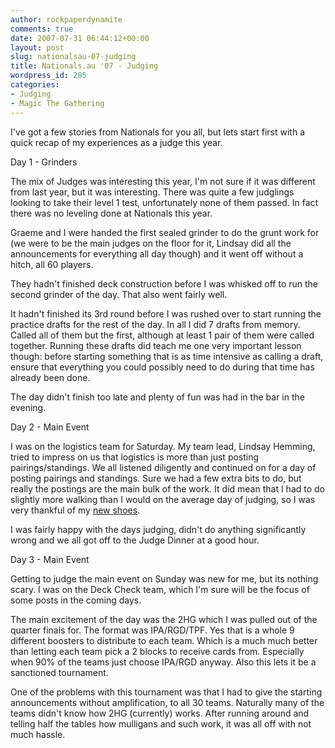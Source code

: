 ```yaml
---
author: rockpaperdynamite
comments: true
date: 2007-07-31 06:44:12+00:00
layout: post
slug: nationalsau-07-judging
title: Nationals.au '07 - Judging
wordpress_id: 285
categories:
- Judging
- Magic The Gathering
---
```


I've got a few stories from Nationals for you all, but lets start first with a quick recap of my experiences as a judge this year.

Day 1 - Grinders

The mix of Judges was interesting this year, I'm not sure if it was different from last year, but it was interesting. There was quite a few judglings looking to take their level 1 test, unfortunately none of them passed. In fact there was no leveling done at Nationals this year.<!-- more -->

Graeme and I were handed the first sealed grinder to do the grunt work for (we were to be the main judges on the floor for it, Lindsay did all the announcements for everything all day though) and it went off without a hitch, all 60 players.

They hadn't finished deck construction before I was whisked off to run the second grinder of the day.  That also went fairly well.

It hadn't finished its 3rd round before I was rushed over to start running the practice drafts for the rest of the day. In all I did 7 drafts from memory. Called all of them but the first, although at least 1 pair of them were called together. Running these drafts did teach me one very important lesson though: before starting something that is as time intensive as calling a draft, ensure that everything you could possibly need to do during that time has already been done.

The day didn't finish too late and plenty of fun was had in the bar in the evening.

Day 2 - Main Event

I was on the logistics team for Saturday. My team lead, Lindsay Hemming, tried to impress on us that logistics is more than just posting pairings/standings. We all listened diligently and continued on for a day of posting pairings and standings. Sure we had a few extra bits to do, but really the postings are the main bulk of the work. It did mean that I had to do slightly more walking than I would on the average day of judging, so I was very thankful of my [new shoes](http://www.theathletesfoot.com.au/content.cfm?pid=12706).

I was fairly happy with the days judging, didn't do anything significantly wrong and we all got off to the Judge Dinner at a good hour.

Day 3 - Main Event

Getting to judge the main event on Sunday was new for me, but its nothing scary.  I was on the Deck Check team, which I'm sure will be the focus of some posts in the coming days.

The main excitement of the day was the 2HG which I was pulled out of the quarter finals for. The format was IPA/RGD/TPF. Yes that is a whole 9 different boosters to distribute to each team. Which is a much much better than letting each team pick a 2 blocks to receive cards from. Especially when 90% of the teams just choose IPA/RGD anyway. Also this lets it be a sanctioned tournament.

One of the problems with this tournament was that I had to give the starting announcements without amplification, to all 30 teams. Naturally many of the teams didn't know how 2HG (currently) works. After running around and telling half the tables how mulligans and such work, it was all off with not much hassle.
